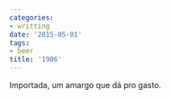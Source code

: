 ```yaml
---
categories:
- writting
date: '2015-05-01'
tags:
- beer
title: '1906'
---
```


Importada, um amargo que dá pro gasto.


